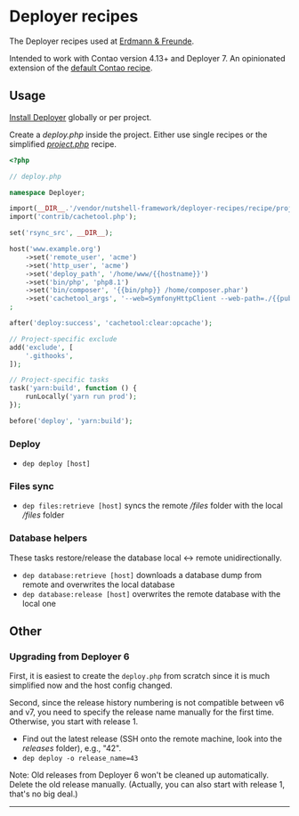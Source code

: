 # Deployer recipes

The Deployer recipes used at [Erdmann & Freunde][1].

Intended to work with Contao version 4.13+ and Deployer 7. An opinionated extension of the [default Contao recipe][2].

## Usage

[Install Deployer][3] globally or per project.

Create a _deploy.php_ inside the project. Either use single recipes or the simplified [_project.php_][4] recipe.

```php
<?php

// deploy.php

namespace Deployer;

import(__DIR__.'/vendor/nutshell-framework/deployer-recipes/recipe/project.php');
import('contrib/cachetool.php');

set('rsync_src', __DIR__);

host('www.example.org')
    ->set('remote_user', 'acme')
    ->set('http_user', 'acme')
    ->set('deploy_path', '/home/www/{{hostname}}')
    ->set('bin/php', 'php8.1')
    ->set('bin/composer', '{{bin/php}} /home/composer.phar')
    ->set('cachetool_args', '--web=SymfonyHttpClient --web-path=./{{public_path}} --web-url=https://{{hostname}}')
;

after('deploy:success', 'cachetool:clear:opcache');

// Project-specific exclude
add('exclude', [
    '.githooks',
]);

// Project-specific tasks
task('yarn:build', function () {
    runLocally('yarn run prod');
});

before('deploy', 'yarn:build');
```

### Deploy

- `dep deploy [host]`

### Files sync

- `dep files:retrieve [host]` syncs the remote _/files_ folder with the local _/files_ folder

### Database helpers

These tasks restore/release the database local <-> remote unidirectionally.

- `dep database:retrieve [host]` downloads a database dump from remote and overwrites the local database
- `dep database:release [host]` overwrites the remote database with the local one

## Other

### Upgrading from Deployer 6

First, it is easiest to create the `deploy.php` from scratch since it is much simplified now and the host config
changed.

Second, since the release history numbering is not compatible between v6 and v7, you need to specify the release name
manually for the first time. Otherwise, you start with release 1.

- Find out the latest release (SSH onto the remote machine, look into the _releases_ folder), e.g., "42".
- `dep deploy -o release_name=43`

Note: Old releases from Deployer 6 won't be cleaned up automatically. Delete the old release manually. (Actually, you
can also start with release 1, that's no big deal.)

----

[1]: https://erdmann-freunde.de/
[2]: https://docs.contao.org/manual/en/guides/deployer/
[3]: https://deployer.org/docs/7.x/installation
[4]: /recipe/project.php
